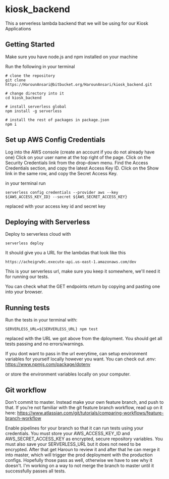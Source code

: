 # kiosk_backend

This a serverless lambda backend that we will be using for our Kiosk Applications

## Getting Started
Make sure you have node.js and npm installed on your machine

Run the following in your terminal
```
# clone the repository
git clone https://HarounAnsari@bitbucket.org/HarounAnsari/kiosk_backend.git

# change directory into it
cd kiosk_backend

# install serverless global
npm install -g serverless

# install the rest of packages in package.json
npm i
```

## Set up AWS Config Credentials
Log into the AWS console (create an account if you do not already have one)
Click on your user name at the top right of the page.
Click on the Security Credentials link from the drop-down menu.
Find the Access Credentials section, and copy the latest Access Key ID.
Click on the Show link in the same row, and copy the Secret Access Key.

in your terminal run 
```
serverless config credentials --provider aws --key ${AWS_ACCESS_KEY_ID} --secret ${AWS_SECRET_ACCESS_KEY}
```
replaced with your access key id and secret key

## Deploying with Serverless
Deploy to serverless cloud with
```
serverless deploy
```

It should give you a URL for the lambdas that look like this
```
https://acheigrw9c.execute-api.us-east-1.amazonaws.com/dev
``` 

This is your serverless url, make sure you keep it somewhere, we'll need it for running our tests.

You can check what the GET endpoints return by copying and pasting one into your browser.


## Running tests
Run the tests in your terminal with:
```
SERVERLESS_URL=${SERVERLESS_URL} npm test
```
replaced with the URL we got above from the dployment.
You should get all tests passing and no errors/warnings.

If you dont want to pass in the url everytime, can setup environment variables for yourself locally however you want. 
You can check out .env: 
https://www.npmjs.com/package/dotenv

or store the environment variables locally on your computer.

## Git workflow
Don't commit to master. Instead make your own feature branch, and push to that. 
If you're not familiar with the git feature branch workflow, read up on it here:
https://www.atlassian.com/git/tutorials/comparing-workflows/feature-branch-workflow

Enable pipelines for your branch so that it can run tests using your credentials.
You must store your AWS_ACCESS_KEY_ID and AWS_SECRET_ACCESS_KEY as encrypted, secure repository variables. You must also save your SERVERLESS_URL but it does not need to be encrypted.
After that get Haroun to review it and after that he can merge it into master, which will trigger the prod deployment with the production configs.
Hopefully those pass as well, otherwise we have to see why it doesn't.
I'm working on a way to not merge the branch to master until it successfully passes all tests.


